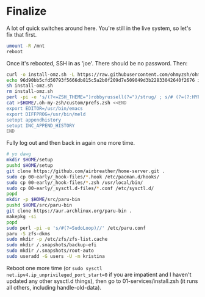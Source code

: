 # Finalize

A lot of quick switches around here. You're still in the live system, so let's fix that first.

```sh
umount -R /mnt
reboot
```

Once it's rebooted, SSH in as 'joe'. There should be no password. Then:

```sh
curl -o install-omz.sh -L https://raw.githubusercontent.com/ohmyzsh/ohmyzsh/master/tools/install.sh
echo 96d90bb5cfd50793f5666db815c5a2b0f209d7e509049d3b22833042640f2676 install-omz.sh | sha256sum -c - || exit 1
sh install-omz.sh
rm install-omz.sh
perl -pi -e 's/(?<=ZSH_THEME=")robbyrussell(?=")/strug/ ; s/# (?=(?:HYPHEN_INSENSITIVE="true")|(?:COMPLETION_WAITING_DOTS="true")|(?:DISABLE_MAGIC_FUNCTIONS="true"))//' $HOME/.zshrc
cat >$HOME/.oh-my-zsh/custom/prefs.zsh <<END
export EDITOR=/usr/bin/emacs
export DIFFPROG=/usr/bin/meld
setopt appendhistory
setopt INC_APPEND_HISTORY
END
```

Fully log out and then back in again one more time.

```sh
# yo dawg
mkdir $HOME/setup
pushd $HOME/setup
git clone https://github.com/airbreather/home-server.git .
sudo cp 00-early/_hook-files/*.hook /etc/pacman.d/hooks/
sudo cp 00-early/_hook-files/*.zsh /usr/local/bin/
sudo cp 00-early/_sysctl.d-files/*.conf /etc/sysctl.d/
popd
mkdir -p $HOME/src/paru-bin
pushd $HOME/src/paru-bin
git clone https://aur.archlinux.org/paru-bin .
makepkg -si
popd
sudo perl -pi -e 's/#(?=SudoLoop)//' /etc/paru.conf
paru -S zfs-dkms
sudo mkdir -p /etc/zfs/zfs-list.cache
sudo mkdir /.snapshots/backup-efi
sudo mkdir /.snapshots/root-auto
sudo useradd -G users -U -m kristina
```

Reboot one more time (or `sudo sysctl net.ipv4.ip_unprivileged_port_start=0` if you are impatient and I haven't updated any other sysctl.d things), then go to 01-services/install.zsh (it runs all others, including handle-old-data).
